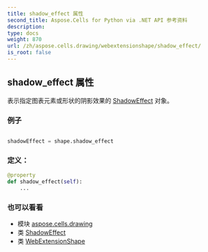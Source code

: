 ```yaml
---
title: shadow_effect 属性
second_title: Aspose.Cells for Python via .NET API 参考资料
description:
type: docs
weight: 870
url: /zh/aspose.cells.drawing/webextensionshape/shadow_effect/
is_root: false
---
```

## shadow_effect 属性

表示指定图表元素或形状的阴影效果的 [ShadowEffect](/cells/python-net/zh/aspose.cells.drawing/shadoweffect) 对象。

### 例子

```python

shadowEffect = shape.shadow_effect

```
### 定义：
```python
@property
def shadow_effect(self):
    ...
```

### 也可以看看
* 模块 [aspose.cells.drawing](../../)
* 类 [ShadowEffect](/cells/python-net/zh/aspose.cells.drawing/shadoweffect)
* 类 [WebExtensionShape](/cells/python-net/zh/aspose.cells.drawing/webextensionshape)
